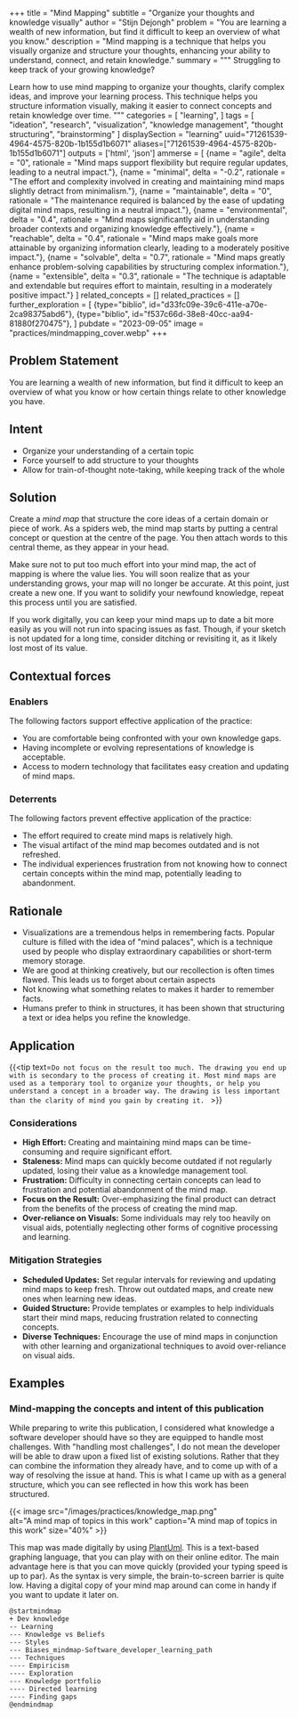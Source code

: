 +++
title = "Mind Mapping"
subtitle = "Organize your thoughts and knowledge visually"
author = "Stijn Dejongh"
problem = "You are learning a wealth of new information, but find it difficult to keep an overview of what you know."
description = "Mind mapping is a technique that helps you visually organize and structure your thoughts, enhancing your ability to understand, connect, and retain knowledge."
summary = """
Struggling to keep track of your growing knowledge? 

Learn how to use mind mapping to organize your thoughts, clarify complex ideas, and improve your learning process. 
This technique helps you structure information visually, making it easier to connect concepts and retain knowledge over time.
"""
categories = [
    "learning",
]
tags = [
    "ideation", "research", "visualization", "knowledge management", "thought structuring", "brainstorming"
]
displaySection = "learning"
uuid="71261539-4964-4575-820b-1b155d1b6071"
aliases=["71261539-4964-4575-820b-1b155d1b6071"]
outputs = ['html', 'json']
ammerse = [
  {name = "agile", delta = "0", rationale = "Mind maps support flexibility but require regular updates, leading to a neutral impact."},
  {name = "minimal", delta = "-0.2", rationale = "The effort and complexity involved in creating and maintaining mind maps slightly detract from minimalism."},
  {name = "maintainable", delta = "0", rationale = "The maintenance required is balanced by the ease of updating digital mind maps, resulting in a neutral impact."},
  {name = "environmental", delta = "0.4", rationale = "Mind maps significantly aid in understanding broader contexts and organizing knowledge effectively."},
  {name = "reachable", delta = "0.4", rationale = "Mind maps make goals more attainable by organizing information clearly, leading to a moderately positive impact."},
  {name = "solvable", delta = "0.7", rationale = "Mind maps greatly enhance problem-solving capabilities by structuring complex information."},
  {name = "extensible", delta = "0.3", rationale = "The technique is adaptable and extendable but requires effort to maintain, resulting in a moderately positive impact."}
]
related_concepts = []
related_practices = []
further_exploration = [
  {type="biblio", id="d33fc09e-39c6-411e-a70e-2ca98375abd6"},
  {type="biblio", id="f537c66d-38e8-40cc-aa94-81880f270475"},
]
pubdate = "2023-09-05"
image = "practices/mindmapping_cover.webp"
+++

## Problem Statement

You are learning a wealth of new information, but find it difficult to keep an overview of what you know or how certain things relate to other
knowledge you have.

## Intent

* Organize your understanding of a certain topic
* Force yourself to add structure to your thoughts
* Allow for train-of-thought note-taking, while keeping track of the whole

## Solution

Create a _mind map_ that structure the core ideas of a certain domain or piece of work.
As a spiders web, the mind map starts by putting a central concept or question at the centre of the page.
You then attach words to this central theme, as they appear in your head.

Make sure not to put too much effort into your mind map, the act of mapping is where the value lies.
You will soon realize that as your understanding grows, your map will no longer be accurate.
At this point, just create a new one. If you want to solidify your newfound knowledge, repeat this process until you are satisfied.

If you work digitally, you can keep your mind maps up to date a bit more easily as you will not run into spacing issues as fast.
Though, if your sketch is not updated for a long time, consider ditching or revisiting it, as it likely lost most of its value.

## Contextual forces

### Enablers
The following factors support effective application of the practice:

* You are comfortable being confronted with your own knowledge gaps.
* Having incomplete or evolving representations of knowledge is acceptable.
* Access to modern technology that facilitates easy creation and updating of mind maps.

### Deterrents
The following factors prevent effective application of the practice:

* The effort required to create mind maps is relatively high.
* The visual artifact of the mind map becomes outdated and is not refreshed.
* The individual experiences frustration from not knowing how to connect certain concepts within the mind map, potentially leading to abandonment.

## Rationale

* Visualizations are a tremendous helps in remembering facts. Popular culture is filled with the idea of "mind palaces", which is a technique used
  by people who display extraordinary capabilities or short-term memory storage.
* We are good at thinking creatively, but our recollection is often times flawed. This leads us to forget about certain aspects
* Not knowing what something relates to makes it harder to remember facts.
* Humans prefer to think in structures, it has been shown that structuring a text or idea helps you refine the knowledge.

## Application

{{<tip text=`Do not focus on the result too much. The drawing you end up with is secondary to the process of creating it.
Most mind maps are used as a temporary tool to organize your thoughts, or help you understand a concept in a broader way.
The drawing is less important than the clarity of mind you gain by creating it.
` >}}

### Considerations

* **High Effort:** Creating and maintaining mind maps can be time-consuming and require significant effort.
* **Staleness:** Mind maps can quickly become outdated if not regularly updated, losing their value as a knowledge management tool.
* **Frustration:** Difficulty in connecting certain concepts can lead to frustration and potential abandonment of the mind map.
* **Focus on the Result:** Over-emphasizing the final product can detract from the benefits of the process of creating the mind map.
* **Over-reliance on Visuals:** Some individuals may rely too heavily on visual aids, potentially neglecting other forms of cognitive processing
  and learning.

### Mitigation Strategies

* **Scheduled Updates:** Set regular intervals for reviewing and updating mind maps to keep fresh. Throw out outdated maps, and create new ones
  when learning new ideas.
* **Guided Structure:** Provide templates or examples to help individuals start their mind maps, reducing frustration related to connecting
  concepts.
* **Diverse Techniques:** Encourage the use of mind maps in conjunction with other learning and organizational techniques to avoid over-reliance on
  visual aids.

## Examples

### Mind-mapping the concepts and intent of this publication

While preparing to write this publication, I considered what knowledge a software developer should have so they are equipped to handle most
challenges. With "handling most challenges", I do not mean the developer will be able to draw upon a fixed list of existing solutions.
Rather that they can combine the information they already have, and to come up with of a way of resolving the issue at hand.
This is what I came up with as a general structure, which you can see reflected in how this work has been structured.

{{< image 
  src="/images/practices/knowledge_map.png"  
  alt="A mind map of topics in this work"
  caption="A mind map of topics in this work" 
  size="40%" >}}

This map was made digitally by using [PlantUml](https://plantuml.com/mindmap-diagram). This is a text-based graphing language, that you can play
with on their online editor.
The main advantage here is that you can move quickly (provided your typing speed is up to par). As the syntax is very simple, the brain-to-screen
barrier is quite low. Having a digital copy of your mind map around can come in handy if you want to update it later on.

````plantuml
@startmindmap
+ Dev knowledge
-- Learning
--- Knowledge vs Beliefs
--- Styles
--- Biases_mindmap-Software_developer_learning_path
--- Techniques
---- Empiricism
---- Exploration
--- Knowledge portfolio
---- Directed learning
---- Finding gaps
@endmindmap
````
